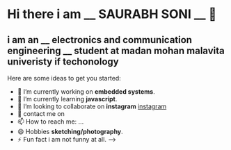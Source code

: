 # Hi there i am __ SAURABH SONI __ 👋
## i am an __ electronics and communication engineering __ student at madan mohan malavita univeristy if techonology


Here are some ideas to get you started:

- 🔭 I’m currently working on __embedded systems__.
- 🌱 I’m currently learning __javascript__.
- 👯 I’m looking to collaborate on __instagram__ [instagram](https://instagram.com/electro_monk_?igshid=hasobethstcy)
- 💬 contact me on
- 📫 How to reach me: ...
- 😄 Hobbies __sketching/photography__.
- ⚡ Fun fact i am not funny at all.
-->
